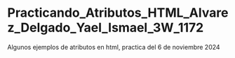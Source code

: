 # Practicando_Atributos_HTML_Alvarez_Delgado_Yael_Ismael_3W_1172
Algunos ejemplos de atributos en html, practica del 6 de noviembre 2024
